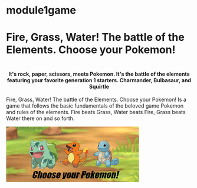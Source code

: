 # module1game

# Fire, Grass, Water! The battle of the Elements. Choose your Pokemon!

<h1 align="center'>
<br>

<img src="https://github.com/toneiscoding/module1game/blob/master/images/Screenshot%202023-05-01%20015253.png" alt='Mod 1 Game' width="160">

<h4 align="center">It's rock, paper, scissors, meets Pokemon.  It's the battle of the elements featuring your favorite generation 1 starters.  Charmander, Bulbasaur, and Squirtle</h4>

Fire, Grass, Water! The battle of the Elements. Choose your Pokemon! Is a game that follows the basic fundamentals of the beloved game Pokemon and rules of the elements.  Fire beats Grass, Water beats Fire, Grass beats Water there on and so forth.  

<img src="/images/choose your pokermon.png">
